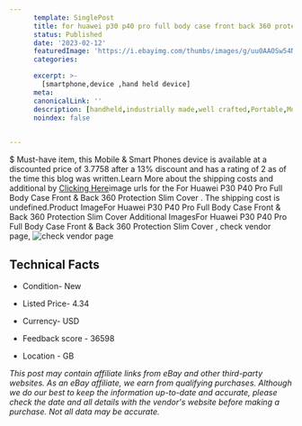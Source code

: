 ```yaml
---
      template: SinglePost
      title: for huawei p30 p40 pro full body case front back 360 protection slim cover 
      status: Published
      date: '2023-02-12'
      featuredImage: 'https://i.ebayimg.com/thumbs/images/g/uu0AAOSw54NdvNL0/s-l225.jpg'
      categories: 

      excerpt: >-
        [smartphone,device ,hand held device]
      meta:
      canonicalLink: ''
      description: [handheld,industrially made,well crafted,Portable,Mobile,Compact,Convenient,Lightweight,Maneuverable,Man-portable,Miniature,Carriable,Hand-held,Light,Holdable,Transportable,Mobile device,Pocket-sized,On-the-go,Wireless,Cordless,Compact size,Convenient size, smartphone,device ,hand held device]
      noindex: false

        
---
```

$
    Must-have item, this Mobile & Smart Phones device is available at a discounted price of 3.7758 after a 13% discount and has a rating of 2 as of the time this blog was written.Learn More about the shipping costs and additional by [Clicking Here](https://www.ebay.com/itm/113713265658?hash=item1a79d6bbfa%3Ag%3Auu0AAOSw54NdvNL0&mkevt=1&mkcid=1&mkrid=711-53200-19255-0&campid=%253CePNCampaignId%253E&customid=%253CreferenceId%253E&toolid=10049)image urls for the For Huawei P30 P40 Pro Full Body Case Front & Back 360 Protection Slim Cover . The shipping cost is undefined.Product ImageFor Huawei P30 P40 Pro Full Body Case Front & Back 360 Protection Slim Cover Additional ImagesFor Huawei P30 P40 Pro Full Body Case Front & Back 360 Protection Slim Cover , check vendor page, ![check vendor page](https://origin-galleryplus.ebayimg.com/ws/web/113713265658_2_0_1/225x225.jpg,https://origin-galleryplus.ebayimg.com/ws/web/113713265658_3_0_1/225x225.jpg,https://origin-galleryplus.ebayimg.com/ws/web/113713265658_4_0_1/225x225.jpg,https://origin-galleryplus.ebayimg.com/ws/web/113713265658_5_0_1/225x225.jpg,https://origin-galleryplus.ebayimg.com/ws/web/113713265658_6_0_1/225x225.jpg,https://origin-galleryplus.ebayimg.com/ws/web/113713265658_7_0_1/225x225.jpg,https://origin-galleryplus.ebayimg.com/ws/web/113713265658_8_0_1/225x225.jpg,https://origin-galleryplus.ebayimg.com/ws/web/113713265658_9_0_1/225x225.jpg,https://origin-galleryplus.ebayimg.com/ws/web/113713265658_10_0_1/225x225.jpg,https://origin-galleryplus.ebayimg.com/ws/web/113713265658_11_0_1/225x225.jpg,https://origin-galleryplus.ebayimg.com/ws/web/113713265658_12_0_1/225x225.jpg)
    
    

 ## Technical Facts 



     
      

 - Condition- New 


      

 - Listed Price- 4.34 


      

 - Currency- USD 


      

 - Feedback score - 36598 


      

 - Location - GB 


      
      

 *_This post may contain affiliate links from eBay and other third-party websites. As an eBay affiliate, we earn from qualifying purchases. Although we do our best to keep the information up-to-date and accurate, please check the date and all details with the vendor's website before making a purchase. Not all data may be accurate._*



    
    
    
    
    